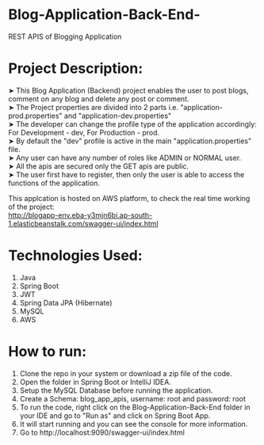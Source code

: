 # Blog-Application-Back-End-
REST APIS of Blogging Application

# Project Description: 

 ➤ This Blog Application (Backend) project enables the user to post blogs, comment on any blog and delete any post or comment.<br />
 ➤ The Project properties are divided into 2 parts i.e. "application-prod.properties" and "application-dev.properties"<br />
 ➤ The developer can change the profile type of the application accordingly: For Development - dev, For Production - prod.<br />
 ➤ By default the "dev" profile is active in the main "application.properties" file.<br />
 ➤ Any user can have any number of roles like ADMIN or NORMAL user.<br />
 ➤ All the apis are secured only the GET apis are public.<br />
 ➤ The user first have to register, then only the user is able to access the functions of the application.<br />

This applcation is hosted on AWS platform, to check the real time working of the project: <br />
http://blogapp-env.eba-y3mjn6bi.ap-south-1.elasticbeanstalk.com/swagger-ui/index.html

# Technologies Used:

1. Java
2. Spring Boot
3. JWT
4. Spring Data JPA (Hibernate)
5. MySQL
6. AWS

# How to run:

1. Clone the repo in your system or download a zip file of the code.
2. Open the folder in Spring Boot or IntelliJ IDEA.
3. Setup the MySQL Database before running the application.
4. Create a Schema: blog_app_apis, username: root and password: root
5. To run the code, right click on the Blog-Application-Back-End folder in your IDE and go to "Run as" and click on Spring Boot App.
6. It will start running and you can see the console for more information.
7. Go to http://localhost:9090/swagger-ui/index.html
